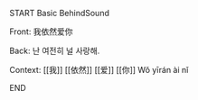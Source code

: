 START
Basic BehindSound

Front:
我依然爱你


Back:
난 여전히 널 사랑해.


Context:
[[我]] [[依然]] [[爱]] [[你]]
Wǒ yīrán ài nǐ  
<!--ID: 1746176402482-->
END
